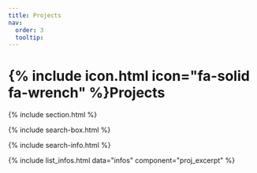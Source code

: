 ```yaml
---
title: Projects
nav:
  order: 3
  tooltip: 
---
```


# {% include icon.html icon="fa-solid fa-wrench" %}Projects

<!-- Add content here -->

<!-- {% include tags.html tags="publication, resource, website" %} -->

{% include section.html %}

{% include search-box.html %}

<!-- {% include tags.html tags=site.tags %} -->

{% include search-info.html %}

<!-- {% include list.html data="_infos" component="info-excerpt" %}
 -->

 {% include list_infos.html data="infos" component="proj_excerpt" %}